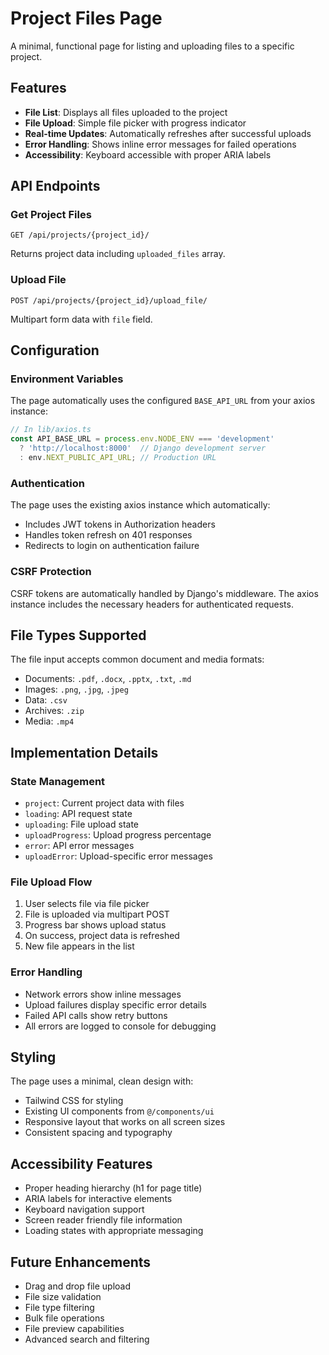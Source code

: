 # Project Files Page

A minimal, functional page for listing and uploading files to a specific project.

## Features

- **File List**: Displays all files uploaded to the project
- **File Upload**: Simple file picker with progress indicator
- **Real-time Updates**: Automatically refreshes after successful uploads
- **Error Handling**: Shows inline error messages for failed operations
- **Accessibility**: Keyboard accessible with proper ARIA labels

## API Endpoints

### Get Project Files
```
GET /api/projects/{project_id}/
```
Returns project data including `uploaded_files` array.

### Upload File
```
POST /api/projects/{project_id}/upload_file/
```
Multipart form data with `file` field.

## Configuration

### Environment Variables

The page automatically uses the configured `BASE_API_URL` from your axios instance:

```typescript
// In lib/axios.ts
const API_BASE_URL = process.env.NODE_ENV === 'development' 
  ? 'http://localhost:8000'  // Django development server
  : env.NEXT_PUBLIC_API_URL; // Production URL
```

### Authentication

The page uses the existing axios instance which automatically:
- Includes JWT tokens in Authorization headers
- Handles token refresh on 401 responses
- Redirects to login on authentication failure

### CSRF Protection

CSRF tokens are automatically handled by Django's middleware. The axios instance includes the necessary headers for authenticated requests.

## File Types Supported

The file input accepts common document and media formats:
- Documents: `.pdf`, `.docx`, `.pptx`, `.txt`, `.md`
- Images: `.png`, `.jpg`, `.jpeg`
- Data: `.csv`
- Archives: `.zip`
- Media: `.mp4`

## Implementation Details

### State Management
- `project`: Current project data with files
- `loading`: API request state
- `uploading`: File upload state
- `uploadProgress`: Upload progress percentage
- `error`: API error messages
- `uploadError`: Upload-specific error messages

### File Upload Flow
1. User selects file via file picker
2. File is uploaded via multipart POST
3. Progress bar shows upload status
4. On success, project data is refreshed
5. New file appears in the list

### Error Handling
- Network errors show inline messages
- Upload failures display specific error details
- Failed API calls show retry buttons
- All errors are logged to console for debugging

## Styling

The page uses a minimal, clean design with:
- Tailwind CSS for styling
- Existing UI components from `@/components/ui`
- Responsive layout that works on all screen sizes
- Consistent spacing and typography

## Accessibility Features

- Proper heading hierarchy (h1 for page title)
- ARIA labels for interactive elements
- Keyboard navigation support
- Screen reader friendly file information
- Loading states with appropriate messaging

## Future Enhancements

- Drag and drop file upload
- File size validation
- File type filtering
- Bulk file operations
- File preview capabilities
- Advanced search and filtering

